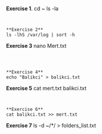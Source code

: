 **Exercise 1**.
cd ~
ls -la
```


**Exercise 2**
ls -lhS /var/log | sort -h

```


**Exercise 3**
nano Mert.txt
```



**Exercise 4**
echo "Balikci" > balikci.txt
```



**Exercise 5**
cat mert.txt balikci.txt
```


**Exercise 6**
cat balikci.txt >> mert.txt
```



**Exercise 7**
ls -d ~/*/ > folders_list.txt
